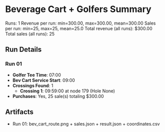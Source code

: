 # Beverage Cart + Golfers Summary

Runs: 1
Revenue per run: min=300.00, max=300.00, mean=300.00
Sales per run: min=25, max=25, mean=25.0
Total revenue (all runs): $300.00
Total sales (all runs): 25

## Run Details
### Run 01
- **Golfer Tee Time**: 07:00
- **Bev Cart Service Start**: 09:00
- **Crossings Found**: 1
  - **Crossing 1**: 09:59:00 at node 179 (Hole None)
- **Purchases**: Yes, 25 sale(s) totaling $300.00

## Artifacts
- Run 01: bev_cart_route.png + sales.json + result.json + coordinates.csv
